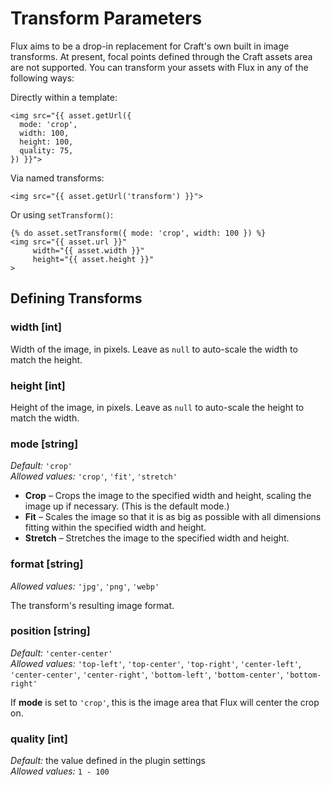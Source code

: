 # Transform Parameters

Flux aims to be a drop-in replacement for Craft's own built in image transforms. At present, focal points defined through the Craft assets area are not supported. You can transform your assets with Flux in any of the following ways:

Directly within a template:

```twig
<img src="{{ asset.getUrl({
  mode: 'crop',
  width: 100,
  height: 100,
  quality: 75,
}) }}">
```

Via named transforms:

```twig
<img src="{{ asset.getUrl('transform') }}">
```

Or using `setTransform()`:

```twig
{% do asset.setTransform({ mode: 'crop', width: 100 }) %}
<img src="{{ asset.url }}"
     width="{{ asset.width }}"
     height="{{ asset.height }}"
>
```

## Defining Transforms 

### width [int]
Width of the image, in pixels. Leave as `null` to auto-scale the width to match the height.

### height [int]
Height of the image, in pixels. Leave as `null` to auto-scale the height to match the width.

### mode [string]
*Default:* `'crop'`<br>
*Allowed values:* `'crop'`, `'fit'`, `'stretch'`

- **Crop** – Crops the image to the specified width and height, scaling the image up if necessary. (This is the default mode.)
- **Fit** – Scales the image so that it is as big as possible with all dimensions fitting within the specified width and height.
- **Stretch** – Stretches the image to the specified width and height.

### format [string]
*Allowed values:* `'jpg'`, `'png'`, `'webp'`

The transform's resulting image format.

### position [string]
*Default:* `'center-center'`<br>
*Allowed values:* `'top-left'`, `'top-center'`, `'top-right'`, `'center-left'`, `'center-center'`, `'center-right'`, `'bottom-left'`, `'bottom-center'`, `'bottom-right'`

If **mode** is set to `'crop'`, this is the image area that Flux will center the crop on.

### quality [int]
*Default:* the value defined in the plugin settings<br>
*Allowed values:* `1 - 100`
